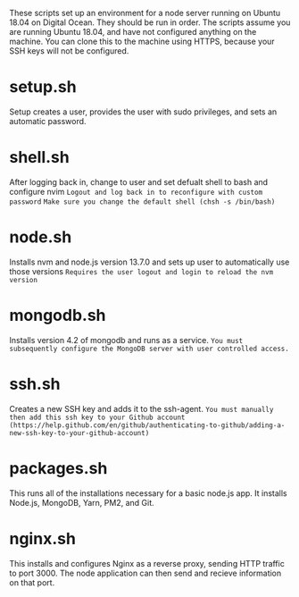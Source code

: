 These scripts set up an environment for a node server running on Ubuntu 18.04 on Digital Ocean. They should be run in order. The scripts assume you are running Ubuntu 18.04, and have not configured anything on the machine. You can clone this to the machine using HTTPS, because your SSH keys will not be configured.

# setup.sh
Setup creates a user, provides the user with sudo privileges, and sets an automatic password.

# shell.sh
After logging back in, change to user and set defualt shell to bash and configure nvim 
`Logout and log back in to reconfigure with custom password`
`Make sure you change the default shell (chsh -s /bin/bash)`

# node.sh
Installs nvm and node.js version 13.7.0 and sets up user to automatically use those versions
`Requires the user logout and login to reload the nvm version`

# mongodb.sh
Installs version 4.2 of mongodb and runs as a service. 
`You must subsequently configure the MongoDB server with user controlled access.`

# ssh.sh
Creates a new SSH key and adds it to the ssh-agent. 
`You must manually then add this ssh key to your Github account (https://help.github.com/en/github/authenticating-to-github/adding-a-new-ssh-key-to-your-github-account)`

# packages.sh 
This runs all of the installations necessary for a basic node.js app.
It installs Node.js, MongoDB, Yarn, PM2, and Git.

# nginx.sh

This installs and configures Nginx as a reverse proxy, sending HTTP traffic to port 3000.
The node application can then send and recieve information on that port.
